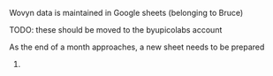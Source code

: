 Wovyn data is maintained in Google sheets (belonging to Bruce)

TODO: these should be moved to the byupicolabs account

As the end of a month approaches, a new sheet needs to be prepared

1. 
